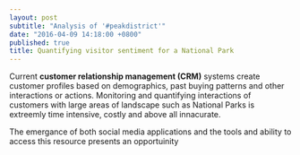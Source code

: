 ```yaml
---
layout: post
subtitle: "Analysis of '#peakdistrict'"
date: "2016-04-09 14:18:00 +0800"
published: true
title: Quantifying visitor sentiment for a National Park
---
```

Current **customer relationship management (CRM)** systems create customer profiles based on 
demographics, past buying patterns and other interactions or actions. Monitoring and quantifying
interactions of customers with large areas of landscape such as National Parks is extreemly time
intensive, costly and above all innacurate. 

The emergance of both social media applications and the tools and ability to access this resource
presents an opportuinity 